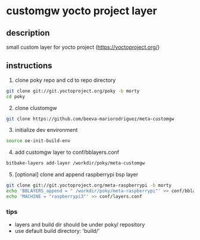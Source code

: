 # customgw yocto project layer

## description

small custom layer for yocto project (https://yoctoproject.org/)

## instructions

1. clone poky repo and cd to repo directory
```sh
git clone git://git.yoctoproject.org/poky -b morty
cd poky
```
2. clone clustomgw
```sh
git clone https://github.com/beeva-mariorodriguez/meta-customgw
```
3. initialize dev environment
```sh
source oe-init-build-env
```
4. add customgw layer to conf/bblayers.conf
```sh
bitbake-layers add-layer /workdir/poky/meta-customgw
```
5. [optional] clone and append raspberrypi bsp layer
```sh
git clone git://git.yoctoproject.org/meta-raspberrypi -b morty
echo 'BBLAYERS_append = " /workdir/poky/meta-raspberrypi"' >> conf/bblayers.conf                                  
echo 'MACHINE = "raspberrypi3"' >> conf/layers.conf
```

### tips

* layers and build dir should be under poky/ repository
* use default build directory: 'build/'

